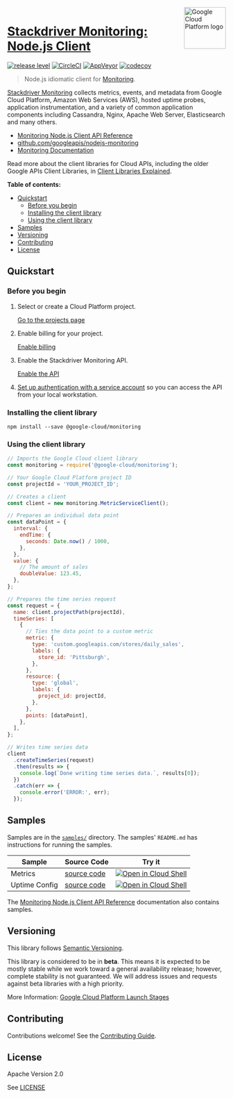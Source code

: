 <img src="https://avatars2.githubusercontent.com/u/2810941?v=3&s=96" alt="Google Cloud Platform logo" title="Google Cloud Platform" align="right" height="96" width="96"/>

# [Stackdriver Monitoring: Node.js Client](https://github.com/googleapis/nodejs-monitoring)

[![release level](https://img.shields.io/badge/release%20level-beta-yellow.svg?style&#x3D;flat)](https://cloud.google.com/terms/launch-stages)
[![CircleCI](https://img.shields.io/circleci/project/github/googleapis/nodejs-monitoring.svg?style=flat)](https://circleci.com/gh/googleapis/nodejs-monitoring)
[![AppVeyor](https://ci.appveyor.com/api/projects/status/github/googleapis/nodejs-monitoring?branch=master&svg=true)](https://ci.appveyor.com/project/googleapis/nodejs-monitoring)
[![codecov](https://img.shields.io/codecov/c/github/googleapis/nodejs-monitoring/master.svg?style=flat)](https://codecov.io/gh/googleapis/nodejs-monitoring)

> Node.js idiomatic client for [Monitoring][product-docs].

[Stackdriver Monitoring](https://cloud.google.com/monitoring/docs) collects metrics, events, and metadata from Google Cloud Platform, Amazon Web Services (AWS), hosted uptime probes, application instrumentation, and a variety of common application components including Cassandra, Nginx, Apache Web Server, Elasticsearch and many others.


* [Monitoring Node.js Client API Reference][client-docs]
* [github.com/googleapis/nodejs-monitoring](https://github.com/googleapis/nodejs-monitoring)
* [Monitoring Documentation][product-docs]

Read more about the client libraries for Cloud APIs, including the older
Google APIs Client Libraries, in [Client Libraries Explained][explained].

[explained]: https://cloud.google.com/apis/docs/client-libraries-explained

**Table of contents:**

* [Quickstart](#quickstart)
  * [Before you begin](#before-you-begin)
  * [Installing the client library](#installing-the-client-library)
  * [Using the client library](#using-the-client-library)
* [Samples](#samples)
* [Versioning](#versioning)
* [Contributing](#contributing)
* [License](#license)

## Quickstart

### Before you begin

1.  Select or create a Cloud Platform project.

    [Go to the projects page][projects]

1.  Enable billing for your project.

    [Enable billing][billing]

1.  Enable the Stackdriver Monitoring API.

    [Enable the API][enable_api]

1.  [Set up authentication with a service account][auth] so you can access the
    API from your local workstation.

[projects]: https://console.cloud.google.com/project
[billing]: https://support.google.com/cloud/answer/6293499#enable-billing
[enable_api]: https://console.cloud.google.com/flows/enableapi?apiid=monitoring.googleapis.com
[auth]: https://cloud.google.com/docs/authentication/getting-started

### Installing the client library

    npm install --save @google-cloud/monitoring

### Using the client library

```javascript
// Imports the Google Cloud client library
const monitoring = require('@google-cloud/monitoring');

// Your Google Cloud Platform project ID
const projectId = 'YOUR_PROJECT_ID';

// Creates a client
const client = new monitoring.MetricServiceClient();

// Prepares an individual data point
const dataPoint = {
  interval: {
    endTime: {
      seconds: Date.now() / 1000,
    },
  },
  value: {
    // The amount of sales
    doubleValue: 123.45,
  },
};

// Prepares the time series request
const request = {
  name: client.projectPath(projectId),
  timeSeries: [
    {
      // Ties the data point to a custom metric
      metric: {
        type: 'custom.googleapis.com/stores/daily_sales',
        labels: {
          store_id: 'Pittsburgh',
        },
      },
      resource: {
        type: 'global',
        labels: {
          project_id: projectId,
        },
      },
      points: [dataPoint],
    },
  ],
};

// Writes time series data
client
  .createTimeSeries(request)
  .then(results => {
    console.log(`Done writing time series data.`, results[0]);
  })
  .catch(err => {
    console.error('ERROR:', err);
  });
```

## Samples

Samples are in the [`samples/`](https://github.com/googleapis/nodejs-monitoring/tree/master/samples) directory. The samples' `README.md`
has instructions for running the samples.

| Sample                      | Source Code                       | Try it |
| --------------------------- | --------------------------------- | ------ |
| Metrics | [source code](https://github.com/googleapis/nodejs-monitoring/blob/master/samples/metrics.js) | [![Open in Cloud Shell][shell_img]](https://console.cloud.google.com/cloudshell/open?git_repo=https://github.com/googleapis/nodejs-monitoring&page=editor&open_in_editor=samples/metrics.js,samples/README.md) |
| Uptime Config | [source code](https://github.com/googleapis/nodejs-monitoring/blob/master/samples/uptime.js) | [![Open in Cloud Shell][shell_img]](https://console.cloud.google.com/cloudshell/open?git_repo=https://github.com/googleapis/nodejs-monitoring&page=editor&open_in_editor=samples/uptime.js,samples/README.md) |

The [Monitoring Node.js Client API Reference][client-docs] documentation
also contains samples.

## Versioning

This library follows [Semantic Versioning](http://semver.org/).

This library is considered to be in **beta**. This means it is expected to be
mostly stable while we work toward a general availability release; however,
complete stability is not guaranteed. We will address issues and requests
against beta libraries with a high priority.

More Information: [Google Cloud Platform Launch Stages][launch_stages]

[launch_stages]: https://cloud.google.com/terms/launch-stages

## Contributing

Contributions welcome! See the [Contributing Guide](https://github.com/googleapis/nodejs-monitoring/blob/master/.github/CONTRIBUTING.md).

## License

Apache Version 2.0

See [LICENSE](https://github.com/googleapis/nodejs-monitoring/blob/master/LICENSE)

[client-docs]: https://cloud.google.com/nodejs/docs/reference/monitoring/latest/
[product-docs]: https://cloud.google.com/monitoring/docs
[shell_img]: //gstatic.com/cloudssh/images/open-btn.png
